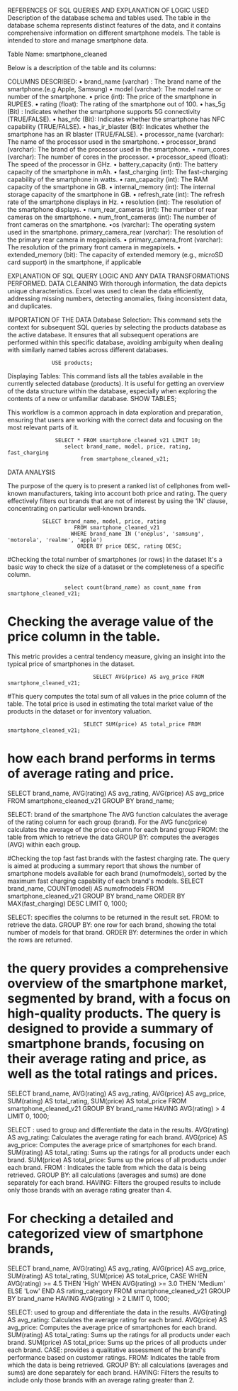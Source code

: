 REFERENCES OF SQL QUERIES AND EXPLANATION OF LOGIC USED
Description of the database schema and tables used.
The table in the database schema represents distinct features of the data, and it contains comprehensive information on different smartphone models. The table is intended to store and manage smartphone data.

Table Name: smartphone_cleaned

Below is a description of the table and its columns:

COLUMNS DESCRIBED:
• brand_name (varchar) : The brand name of the smartphone.(e.g Apple, Samsung)
• model (varchar): The model name or number of the smartphone.
• price (int): The price of the smartphone in RUPEES.
• rating (float): The rating of the smartphone out of 100.
• has_5g (Bit) : Indicates whether the smartphone supports 5G connectivity (TRUE/FALSE).
• has_nfc (Bit): Indicates whether the smartphone has NFC capability (TRUE/FALSE).
• has_ir_blaster (Bit): Indicates whether the smartphone has an IR blaster (TRUE/FALSE).
• processor_name (varchar): The name of the processor used in the smartphone.
• processor_brand (varchar): The brand of the processor used in the smartphone.
• num_cores (varchar): The number of cores in the processor.
• processor_speed (float): The speed of the processor in GHz.
• battery_capacity (int): The battery capacity of the smartphone in mAh.
• fast_charging (int): The fast-charging capability of the smartphone in watts.
• ram_capacity (int): The RAM capacity of the smartphone in GB.
• internal_memory (int): The internal storage capacity of the smartphone in GB.
• refresh_rate (int): The refresh rate of the smartphone displays in Hz.
• resolution (int): The resolution of the smartphone displays.
• num_rear_cameras (int): The number of rear cameras on the smartphone.
• num_front_cameras (int): The number of front cameras on the smartphone.
•os (varchar): The operating system used in the smartphone.
primary_camera_rear (varchar): The resolution of the primary rear camera in megapixels.
• primary_camera_front (varchar): The resolution of the primary front camera in megapixels.
• extended_memory (bit): The capacity of extended memory (e.g., microSD card support) in the smartphone, if applicable

EXPLANATION OF SQL QUERY LOGIC AND ANY DATA TRANSFORMATIONS PERFORMED.
DATA CLEANING
With thorough information, the data depicts unique characteristics. Excel was used to clean the data efficiently, addressing missing numbers, detecting anomalies, fixing inconsistent data, and duplicates.

IMPORTATION OF THE DATA
Database Selection:
This command sets the context for subsequent SQL queries by selecting the products database as the active database. It ensures that all subsequent operations are performed within this specific database, avoiding ambiguity when dealing with similarly named tables across different databases.

                  USE products;

Displaying Tables:
  This command lists all the tables available in the currently selected database (products).
It is useful for getting an overview of the data structure within the database, especially when exploring the contents of a new or unfamiliar database.
                     SHOW TABLES;

This workflow is a common approach in data exploration and preparation, ensuring that users are working with the correct data and focusing on the most relevant parts of it.


                   SELECT * FROM smartphone_cleaned_v21 LIMIT 10;
                      select brand_name, model, price, rating, fast_charging
                           from smartphone_cleaned_v21;



DATA ANALYSIS

The purpose of the query is to present a ranked list of cellphones from well-known manufacturers, taking into account both price and rating. The query effectively filters out brands that are not of interest by using the ‘IN’ clause, concentrating on particular well-known brands. 

               SELECT brand_name, model, price, rating
                         FROM smartphone_cleaned_v21
                        WHERE brand_name IN ('oneplus', 'samsung', 'motorola', 'realme', 'apple')
                          ORDER BY price DESC, rating DESC;

#Checking the total number of smartphones (or rows) in the dataset
It's a basic way to check the size of a dataset or the completeness of a specific column.

                      select count(brand_name) as count_name from smartphone_cleaned_v21;

# Checking the average value of the price column in the table.
This metric provides a central tendency measure, giving an insight into the typical price of smartphones in the dataset.

                               SELECT AVG(price) AS avg_price FROM smartphone_cleaned_v21;
 

#This query computes the total sum of all values in the price column of the table. The total price is used in estimating the total market value of the products in the dataset or for inventory valuation.


                            SELECT SUM(price) AS total_price FROM smartphone_cleaned_v21;
# how each brand performs in terms of average rating and price.
SELECT
    brand_name,
    AVG(rating) AS avg_rating,
    AVG(price) AS avg_price
FROM
    smartphone_cleaned_v21
GROUP BY
    brand_name;
    
SELECT: brand of the smartphone
The AVG function calculates the average of the rating column for each group (brand).
For the AVG func(price) calculates the average of the price column for each brand group
FROM: the table from which to retrieve the data
GROUP BY: computes the averages (AVG) within each group.
 
#Checking the top fast fast brands with the fastest charging rate. The query is aimed at producing a summary report that shows the number of smartphone models available for each brand (numofmodels), sorted by the maximum fast charging capability of each brand's models.
SELECT brand_name, COUNT(model) AS numofmodels
FROM smartphone_cleaned_v21
GROUP BY brand_name
ORDER BY MAX(fast_charging) DESC
LIMIT 0, 1000;

SELECT: specifies the columns to be returned in the result set.
FROM: to retrieve the data.
GROUP BY: one row for each brand, showing the total number of models for that brand.
ORDER BY: determines the order in which the rows are returned.


# the query provides a comprehensive overview of the smartphone market, segmented by brand, with a focus on high-quality products. The query is designed to provide a summary of smartphone brands, focusing on their average rating and price, as well as the total ratings and prices.
SELECT
    brand_name,
    AVG(rating) AS avg_rating,
    AVG(price) AS avg_price,
    SUM(rating) AS total_rating,
    SUM(price) AS total_price
FROM
    smartphone_cleaned_v21
GROUP BY
    brand_name
HAVING
    AVG(rating) > 4
LIMIT 0, 1000;

SELECT : used to group and differentiate the data in the results.
    AVG(rating) AS avg_rating: Calculates the average rating for each brand.
    AVG(price) AS avg_price:  Computes the average price of smartphones for each brand.
SUM(rating) AS total_rating: Sums up the ratings for all products under each brand.
    SUM(price) AS total_price: Sums up the prices of all products under each brand.
FROM : Indicates the table from which the data is being retrieved.
GROUP BY: all calculations (averages and sums) are done separately for each brand.
HAVING: Filters the grouped results to include only those brands with an average rating greater than 4.


# For checking a detailed and categorized view of smartphone brands,
SELECT
    brand_name,
    AVG(rating) AS avg_rating,
    AVG(price) AS avg_price,
    SUM(rating) AS total_rating,
    SUM(price) AS total_price,
    CASE
        WHEN AVG(rating) >= 4.5 THEN 'High'
        WHEN AVG(rating) >= 3.0 THEN 'Medium'
        ELSE 'Low'
    END AS rating_category
FROM
    smartphone_cleaned_v21
GROUP BY
    brand_name
HAVING
    AVG(rating) > 2
LIMIT 0, 1000;

SELECT: used to group and differentiate the data in the results.
    AVG(rating) AS avg_rating: Calculates the average rating for each brand.
    AVG(price) AS avg_price:  Computes the average price of smartphones for each brand.
SUM(rating) AS total_rating: Sums up the ratings for all products under each brand.
    SUM(price) AS total_price: Sums up the prices of all products under each brand.
CASE: provides a qualitative assessment of the brand's performance based on customer ratings.
FROM: Indicates the table from which the data is being retrieved.
GROUP BY: all calculations (averages and sums) are done separately for each brand.
HAVING: Filters the results to include only those brands with an average rating greater than 2.
  






